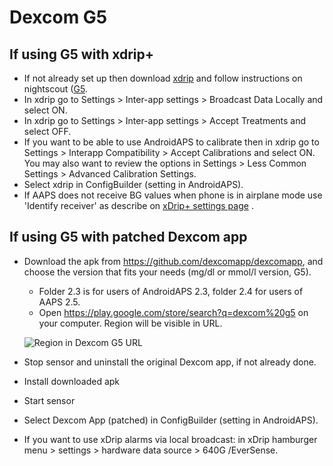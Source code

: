 # Dexcom G5

## If using G5 with xdrip+

-   If not already set up then download
    [xdrip](https://github.com/NightscoutFoundation/xDrip) and follow
    instructions on nightscout
    ([G5](http://www.nightscout.info/wiki/welcome/nightscout-with-xdrip-and-dexcom-share-wireless/xdrip-with-g5-support).
-   In xdrip go to Settings > Inter-app settings > Broadcast Data
    Locally and select ON.
-   In xdrip go to Settings > Inter-app settings > Accept Treatments and
    select OFF.
-   If you want to be able to use AndroidAPS to calibrate then in xdrip
    go to Settings > Interapp Compatibility > Accept Calibrations and
    select ON. You may also want to review the options in Settings >
    Less Common Settings > Advanced Calibration Settings.
-   Select xdrip in ConfigBuilder (setting in AndroidAPS).
-   If AAPS does not receive BG values when phone is in airplane mode
    use 'Identify receiver' as describe on [xDrip+ settings
    page](../Configuration/xdrip.md) .

## If using G5 with patched Dexcom app

-   Download the apk from <https://github.com/dexcomapp/dexcomapp>, and
    choose the version that fits your needs (mg/dl or mmol/l version,
    G5).

    -   Folder 2.3 is for users of AndroidAPS 2.3, folder 2.4 for users
        of AAPS 2.5.
    -   Open <https://play.google.com/store/search?q=dexcom%20g5> on
        your computer. Region will be visible in URL.

    ![Region in Dexcom G5 URL](../images/DexcomG5regionURL.PNG)

-   Stop sensor and uninstall the original Dexcom app, if not already
    done.

-   Install downloaded apk

-   Start sensor

-   Select Dexcom App (patched) in ConfigBuilder (setting in
    AndroidAPS).

-   If you want to use xDrip alarms via local broadcast: in xDrip
    hamburger menu > settings > hardware data source > 640G /EverSense.
